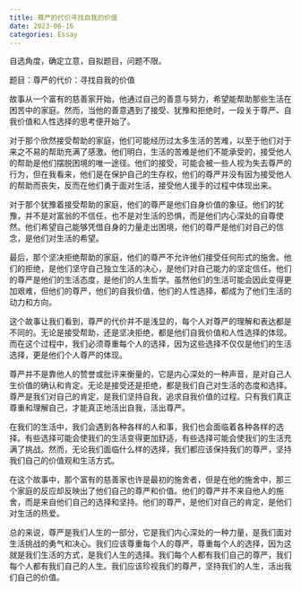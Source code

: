 ```yaml
---
title: 尊严的代价寻找自我的价值
date: 2023-06-16
categories: Essay
---
```


自选角度，确定立意，自拟题目，问题不限。

题目：尊严的代价：寻找自我的价值

故事从一个富有的慈善家开始，他通过自己的善意与努力，希望能帮助那些生活在困苦中的家庭。然而，当他的善意遇到了接受、犹豫和拒绝时，一段关于尊严、自我价值和人性选择的思考便开始了。

对于那个欣然接受帮助的家庭，他们可能经历过太多生活的苦难，以至于他们对于来之不易的帮助充满了感激。他们明白，生活的苦难是他们不能承受的，接受他人的帮助是他们摆脱困境的唯一途径。他们的接受，可能会被一些人视为失去尊严的行为，但在我看来，他们是在保护自己的生存权，他们的尊严并没有因为接受他人的帮助而丧失，反而在他们勇于面对生活，接受他人援手的过程中体现出来。

对于那个犹豫着接受帮助的家庭，他们的尊严是他们自身价值的象征。他们的犹豫，并不是对富翁的不信任，也不是对生活的恐惧，而是他们内心深处的自尊使然。他们希望自己能够凭借自身的力量走出困境，他们的尊严是他们对自己的信念，是他们对生活的希望。

最后，那个坚决拒绝帮助的家庭，他们的尊严不允许他们接受任何形式的施舍。他们的拒绝，是他们坚守自己独立生活的决心，是他们对自己能力的坚定信任。他们的尊严是他们的生活态度，是他们的人生哲学。虽然他们的生活可能会因此变得更加艰难，但他们的尊严，他们的自我价值，他们的人性选择，都成为了他们生活的动力和方向。

这个故事让我们看到，尊严的代价并不是浅显的，每个人对尊严的理解和表达都是不同的。无论是接受帮助，还是坚决拒绝，都是他们自我价值和人性选择的体现。而在这个过程中，我们必须尊重每个人的选择，因为这些选择不仅仅是他们的生活选择，更是他们个人尊严的体现。

尊严并不是靠他人的赞誉或批评来衡量的，它是内心深处的一种声音，是对自己人生价值的确认和肯定。无论是接受还是拒绝，都是我们自己对生活的态度和选择。尊严是我们对自己的肯定，是我们坚持自我，追求自我价值的过程。只有我们真正尊重和理解自己，才能真正地活出自我，活出尊严。

在我们的生活中，我们会遇到各种各样的人和事，我们也会面临着各种各样的选择。有些选择可能会使我们的生活变得更加舒适，有些选择可能会使我们的生活充满了挑战。然而，无论我们面临什么样的选择，我们都应该保持我们的尊严，坚持我们自己的价值观和生活方式。

在这个故事中，那个富有的慈善家也许是最初的施舍者，但是在他的施舍中，那三个家庭的反应却反映出了他们自己的尊严和价值。他们的尊严并不来自他人的施舍，而是来自他们自己的选择和坚持。他们的尊严，是他们对自己的肯定，是他们对生活的热爱。

总的来说，尊严是我们人生的一部分，它是我们内心深处的一种力量，是我们面对生活挑战的勇气和决心。我们应该尊重每个人的尊严，尊重每个人的选择，因为这就是我们生活的方式，是我们人生的选择。我们每个人都有我们自己的尊严，我们每个人都有我们自己的人生。我们应该珍视我们的尊严，坚持我们的人生，活出我们自己的价值。